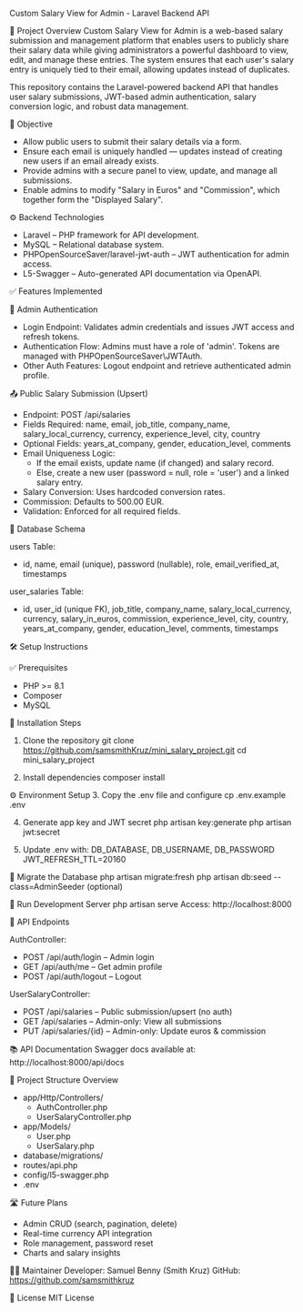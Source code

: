Custom Salary View for Admin - Laravel Backend API

📌 Project Overview
Custom Salary View for Admin is a web-based salary submission and management platform that enables users to publicly share their salary data while giving administrators a powerful dashboard to view, edit, and manage these entries. The system ensures that each user's salary entry is uniquely tied to their email, allowing updates instead of duplicates.

This repository contains the Laravel-powered backend API that handles user salary submissions, JWT-based admin authentication, salary conversion logic, and robust data management.

🎯 Objective
- Allow public users to submit their salary details via a form.
- Ensure each email is uniquely handled — updates instead of creating new users if an email already exists.
- Provide admins with a secure panel to view, update, and manage all submissions.
- Enable admins to modify "Salary in Euros" and "Commission", which together form the "Displayed Salary".

⚙️ Backend Technologies
- Laravel – PHP framework for API development.
- MySQL – Relational database system.
- PHPOpenSourceSaver/laravel-jwt-auth – JWT authentication for admin access.
- L5-Swagger – Auto-generated API documentation via OpenAPI.

✅ Features Implemented

🔐 Admin Authentication
- Login Endpoint: Validates admin credentials and issues JWT access and refresh tokens.
- Authentication Flow: Admins must have a role of 'admin'. Tokens are managed with PHPOpenSourceSaver\JWTAuth.
- Other Auth Features: Logout endpoint and retrieve authenticated admin profile.

📤 Public Salary Submission (Upsert)
- Endpoint: POST /api/salaries
- Fields Required: name, email, job_title, company_name, salary_local_currency, currency, experience_level, city, country
- Optional Fields: years_at_company, gender, education_level, comments
- Email Uniqueness Logic:
    - If the email exists, update name (if changed) and salary record.
    - Else, create a new user (password = null, role = 'user') and a linked salary entry.
- Salary Conversion: Uses hardcoded conversion rates.
- Commission: Defaults to 500.00 EUR.
- Validation: Enforced for all required fields.

🧩 Database Schema

users Table:
- id, name, email (unique), password (nullable), role, email_verified_at, timestamps

user_salaries Table:
- id, user_id (unique FK), job_title, company_name, salary_local_currency, currency, salary_in_euros, commission, experience_level, city, country, years_at_company, gender, education_level, comments, timestamps

🛠️ Setup Instructions

✅ Prerequisites
- PHP >= 8.1
- Composer
- MySQL

🚀 Installation Steps
1. Clone the repository
    git clone https://github.com/samsmithKruz/mini_salary_project.git
    cd mini_salary_project

2. Install dependencies
    composer install

⚙️ Environment Setup
3. Copy the .env file and configure
    cp .env.example .env

4. Generate app key and JWT secret
    php artisan key:generate
    php artisan jwt:secret

5. Update .env with:
    DB_DATABASE, DB_USERNAME, DB_PASSWORD
    JWT_REFRESH_TTL=20160

🧱 Migrate the Database
    php artisan migrate:fresh
    php artisan db:seed --class=AdminSeeder (optional)

🧾 Run Development Server
    php artisan serve
    Access: http://localhost:8000

🧪 API Endpoints

AuthController:
- POST /api/auth/login – Admin login
- GET /api/auth/me – Get admin profile
- POST /api/auth/logout – Logout

UserSalaryController:
- POST /api/salaries – Public submission/upsert (no auth)
- GET /api/salaries – Admin-only: View all submissions
- PUT /api/salaries/{id} – Admin-only: Update euros & commission

📚 API Documentation
Swagger docs available at:
    http://localhost:8000/api/docs

📂 Project Structure Overview
- app/Http/Controllers/
    - AuthController.php
    - UserSalaryController.php
- app/Models/
    - User.php
    - UserSalary.php
- database/migrations/
- routes/api.php
- config/l5-swagger.php
- .env

🛣️ Future Plans
- Admin CRUD (search, pagination, delete)
- Real-time currency API integration
- Role management, password reset
- Charts and salary insights

👨‍💻 Maintainer
Developer: Samuel Benny (Smith Kruz)
GitHub: https://github.com/samsmithkruz

📄 License
MIT License